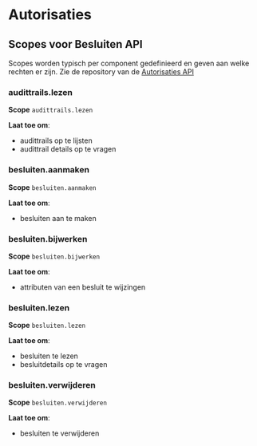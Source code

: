 
# Autorisaties
## Scopes voor Besluiten API

Scopes worden typisch per component gedefinieerd en geven aan welke rechten er zijn.
Zie de repository van de [Autorisaties API](https://github.com/VNG-Realisatie/autorisaties-api)


### audittrails.lezen

**Scope**
`audittrails.lezen`


**Laat toe om**:

* audittrails op te lijsten
* audittrail details op te vragen


### besluiten.aanmaken

**Scope**
`besluiten.aanmaken`


**Laat toe om**:

* besluiten aan te maken


### besluiten.bijwerken

**Scope**
`besluiten.bijwerken`


**Laat toe om**:

* attributen van een besluit te wijzingen


### besluiten.lezen

**Scope**
`besluiten.lezen`


**Laat toe om**:

* besluiten te lezen
* besluitdetails op te vragen


### besluiten.verwijderen

**Scope**
`besluiten.verwijderen`


**Laat toe om**:

* besluiten te verwijderen


